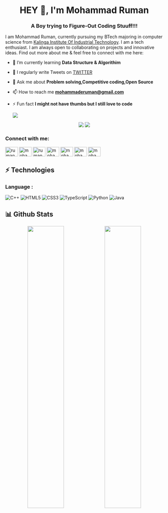 <h1 align="center">HEY 👋, I'm Mohammad Ruman</h1>
<h3 align="center">A Boy trying to Figure-Out Coding Stuuff!!!</h3>

I am Mohammad Ruman, currently pursuing my BTech majoring in computer science from [Kalinga Institute Of Industrial Technology](https://kiit.ac.in/). I am a tech enthusiast. I am always open to collaborating on projects and innovative ideas. Find out more about me & feel free to connect with me here:

- 🌱 I’m currently learning **Data Structure & Algorithim**

- 📝 I regularly write Tweets on [TWITTER](https://twitter.com/rumanharis)

- 💬 Ask me about **Problem solving,Competitive coding,Open Source**

- 📫 How to reach me **mohammaderuman@gmail.com**

- ⚡ Fun fact **I might not have thumbs but I still love to code**
 
  ![](https://komarev.com/ghpvc/?username=mohammadruman&color=blueviolet&style=plastic&align=center)
<p align="center">
<a href="https://www.github.com/mohammadruman" target="_blank" rel="noreferrer"><img
src="https://img.shields.io/github/followers/mohammadruman?logo=github&style=for-the-badge&color=3382ed&labelColor=1c1917" /></a>

 
<img src="https://activity-graph.herokuapp.com/graph?username=mohammadruman&bg_color=0f2d3d&color=1cadfb&line=1cadfb&point=1cadfb&area=true&hide_border=true">
 
<h3 align="left">Connect with me:</h3>
<p align="left">
<a href="https://twitter.com/rumanharis" target="blank"><img align="center" src="https://raw.githubusercontent.com/rahuldkjain/github-profile-readme-generator/master/src/images/icons/Social/twitter.svg" alt="rumanharis" height="30" width="40" /></a>
<a href="https://linkedin.com/in/mohammadruman" target="blank"><img align="center" src="https://raw.githubusercontent.com/rahuldkjain/github-profile-readme-generator/master/src/images/icons/Social/linked-in-alt.svg" alt="mohammadruman" height="30" width="40" /></a>
<a href="https://instagram.com/rumanharis" target="blank"><img align="center" src="https://raw.githubusercontent.com/rahuldkjain/github-profile-readme-generator/master/src/images/icons/Social/instagram.svg" alt="rumanharis" height="30" width="40" /></a>
<a href="https://www.codechef.com/users/mohammadruman" target="blank"><img align="center" src="https://cdn.jsdelivr.net/npm/simple-icons@3.1.0/icons/codechef.svg" alt="mohammadruman" height="30" width="40" /></a>
<a href="https://www.hackerrank.com/mohammadruman" target="blank"><img align="center" src="https://raw.githubusercontent.com/rahuldkjain/github-profile-readme-generator/master/src/images/icons/Social/hackerrank.svg" alt="mohammadruman" height="30" width="40" /></a>
<a href="https://codeforces.com/profile/mohammadruman" target="blank"><img align="center" src="https://raw.githubusercontent.com/rahuldkjain/github-profile-readme-generator/master/src/images/icons/Social/codeforces.svg" alt="mohammadruman" height="30" width="40" /></a>
<a href="https://www.leetcode.com/mohammadruman" target="blank"><img align="center" src="https://raw.githubusercontent.com/rahuldkjain/github-profile-readme-generator/master/src/images/icons/Social/leet-code.svg" alt="mohammadruman" height="30" width="40" /></a>
</p>

## ⚡ Technologies

### Language :
![C++](https://img.shields.io/badge/-C++-00599C?style=flat-square&logo=c)
![HTML5](https://img.shields.io/badge/-HTML5-E34F26?style=flat-square&logo=html5&logoColor=white)
![CSS3](https://img.shields.io/badge/-CSS3-1572B6?style=flat-square&logo=css3)
![TypeScript](https://img.shields.io/badge/-TypeScript-007ACC?style=flat-square&logo=typescript)
![Python](https://img.shields.io/badge/-Python-black?style=flat-square&logo=Python)
![Java](https://img.shields.io/badge/-java-E34A86?style=flat-square&logo=java)

  ## 📊 Github Stats
<p align="center">
	
  <img width="48%" src="https://github-readme-stats.vercel.app/api?username=mohammadruman&show_icons=true&theme=tokyonight" />
  <img width="48%" src="https://github-readme-streak-stats.herokuapp.com/?user=mohammadruman&theme=tokyonight" />
</p>

